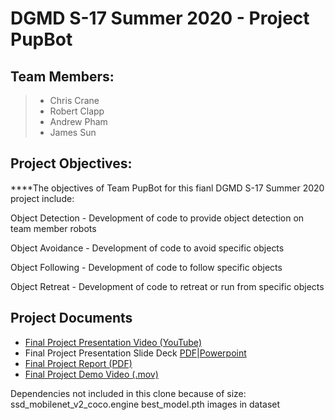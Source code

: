 # DGMD S-17 Summer 2020 - Project PupBot

## Team Members:
>- Chris Crane
>- Robert Clapp
>- Andrew Pham
>- James Sun

## Project Objectives:
****The objectives of Team PupBot for this fianl DGMD S-17 Summer 2020 project include:

Object Detection - Development of code to provide object detection on team member robots

Object Avoidance - Development of code to avoid specific objects

Object Following - Development of code to follow specific objects

Object Retreat - Development of code to retreat or run from specific objects

## Project Documents
- [Final Project Presentation Video (YouTube)](https://www.youtube.com/watch?v=b_he2QlEQLk&feature=youtu.be)
- Final Project Presentation Slide Deck [PDF](Team%20PupBot%20Final%20Project%20Presentation.pdf)|[Powerpoint](Team%20PupBot%20Final%20Project%20Presentation.pptx)
- [Final Project Report (PDF)](Team%20PupBot%20Final%20Project.pdf)
- [Final Project Demo Video (.mov)](PupBot%20Final%20Project%20Demo.mov)

Dependencies not included in this clone because of size:
ssd_mobilenet_v2_coco.engine
best_model.pth
images in dataset
